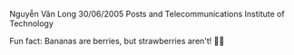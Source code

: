 Nguyễn Văn Long
30/06/2005
Posts and Telecommunications Institute of Technology

Fun fact: Bananas are berries, but strawberries aren't! 🍌🍓
